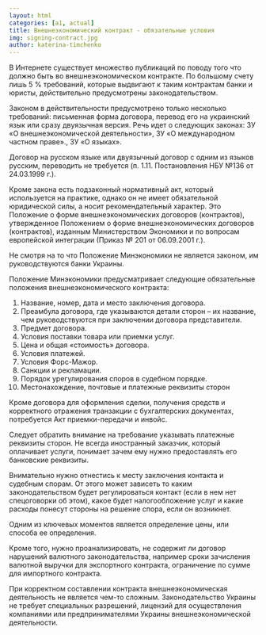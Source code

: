 ```yaml
---
layout: html
categories: [a1, actual]
title: Внешнеэкономический контракт - обязательные условия
img: signing-contract.jpg
author: katerina-timchenko
---
```

В Интернете существует множество публикаций по поводу того что должно быть во внешнеэкономическом контракте. По большому
счету
лишь 5 % требований, которые выдвигают к таким контрактам банки и юристы, действительно предусмотрены законодательством. 

Законом в действительности предусмотрено только несколько требований: письменная форма договора, перевод его на украинский 
язык или сразу двуязычная версия. Речь идет о следующих законах: ЗУ «О внешнеэкономической деятельности», ЗУ «О международном 
частном праве»., ЗУ «О языках».

Договор на русском языке или двуязычный договор с одним из языков русским,  переводить не требуется  (п. 1.11. Постановления 
НБУ №136 от 24.03.1999 г.).

Кроме закона есть подзаконный нормативный акт, который используется на практике, однако он не имеет обязательной юридической 
силы, а носит рекомендательный характер. Это Положение о форме внешнеэкономических договоров (контрактов), утвержденное 
Положением о форме внешнеэкономических договоров (контрактов), изданным Министерством Экономики и по вопросам европейской
интеграции (Приказ № 201 от 06.09.2001 г.). 

Не смотря на то что Положение Минэкономики не является законом, им руководствуются банки Украины.

Положение Минэкономики предусматривает следующие обязательные положения внешнеэкономического контракта:

1.	Название, номер, дата и место заключения договора.
2.	Преамбула договора, где указываются детали сторон – их название, чем руководствуются при заключении договора
представители.
3.	Предмет договора.
4.	Условия поставки товара или приемки услуг.
5.	Цена и общая «стоимость» договора.
6.	Условия платежей.
7.	Условия Форс-Мажор.
8.	Санкции и рекламации.
9.	Порядок урегулирования споров  в судебном порядке.
10.	Местонахождение, почтовые и платежные реквизиты сторон

Кроме договора для оформления сделки, получения средств и корректного отражения транзакции с бухгалтерских документах,
потребуется Акт приемки-передачи и инвойс.

Следует обратить внимание на требование указывать платежные реквизиты сторон. Не всегда иностранный заказчик, который 
оплачивает услуги, понимает зачем ему нужно предоставлять его банковские реквизиты.

Внимательно нужно отнестись к месту заключения контакта и судебным спорам. От этого может зависеть то каким законодательством 
будет регулироваться контакт (если в нем нет спецоговорки об этом), какое будет налогообложение услуг и какие расходы понесут 
стороны на решение спора, если он возникнет.

Одним из ключевых моментов является определение цены, или способа ее определения. 

Кроме того, нужно проанализировать, не содержит ли договор нарушений валютного законодательства, например сроки зачисления 
валютной выручки для экспортного контракта, ограничение по сумме для импортного контракта.

При корректном составлении контракта внешнеэкономическая деятельность не является  чем-то сложным. Законодательство Украины 
не требует специальных разрешений, лицензий для осуществления компаниями или предпринимателями Украины внешнеэкономической деятельности.
